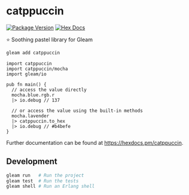 # catppuccin

[![Package Version](https://img.shields.io/hexpm/v/catppuccin)](https://hex.pm/packages/catppuccin)
[![Hex Docs](https://img.shields.io/badge/hex-docs-ffaff3)](https://hexdocs.pm/catppuccin/)

⭐️ Soothing pastel library for Gleam

```sh
gleam add catppuccin
```
```gleam
import catppuccin
import catppuccin/mocha
import gleam/io

pub fn main() {
  // access the value directly
  mocha.blue.rgb.r
  |> io.debug // 137

  // or access the value using the built-in methods
  mocha.lavender
  |> catppuccin.to_hex
  |> io.debug // #b4befe
}
```

Further documentation can be found at <https://hexdocs.pm/catppuccin>.

## Development

```sh
gleam run   # Run the project
gleam test  # Run the tests
gleam shell # Run an Erlang shell
```
